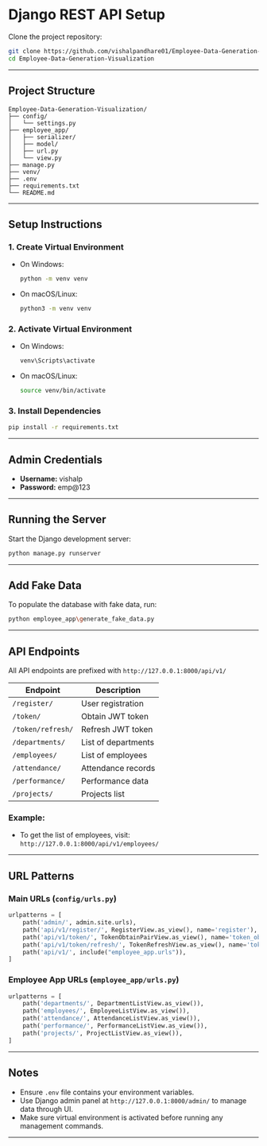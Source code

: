 # Django REST API Setup

Clone the project repository:

```bash
git clone https://github.com/vishalpandhare01/Employee-Data-Generation-Visualization.git
cd Employee-Data-Generation-Visualization
```

---

## Project Structure

```
Employee-Data-Generation-Visualization/
├── config/
│   └── settings.py
├── employee_app/
│   ├── serializer/
│   ├── model/
│   ├── url.py
│   └── view.py
├── manage.py
├── venv/
├── .env
├── requirements.txt
└── README.md
```

---

## Setup Instructions

### 1. Create Virtual Environment

* On Windows:

  ```bash
  python -m venv venv
  ```

* On macOS/Linux:

  ```bash
  python3 -m venv venv
  ```

### 2. Activate Virtual Environment

* On Windows:

  ```bash
  venv\Scripts\activate
  ```

* On macOS/Linux:

  ```bash
  source venv/bin/activate
  ```

### 3. Install Dependencies

```bash
pip install -r requirements.txt
```

---

## Admin Credentials

* **Username:** vishalp  
* **Password:** emp\@123

---

## Running the Server

Start the Django development server:

```bash
python manage.py runserver
```

---

## Add Fake Data

To populate the database with fake data, run:

```bash
python employee_app\generate_fake_data.py
```

---

## API Endpoints

All API endpoints are prefixed with `http://127.0.0.1:8000/api/v1/`

| Endpoint          | Description         |
| ----------------- | ------------------- |
| `/register/`      | User registration   |
| `/token/`         | Obtain JWT token    |
| `/token/refresh/` | Refresh JWT token   |
| `/departments/`   | List of departments |
| `/employees/`     | List of employees   |
| `/attendance/`    | Attendance records  |
| `/performance/`   | Performance data    |
| `/projects/`      | Projects list       |

### Example:

* To get the list of employees, visit:  
  `http://127.0.0.1:8000/api/v1/employees/`

---

## URL Patterns

### Main URLs (`config/urls.py`)

```python
urlpatterns = [
    path('admin/', admin.site.urls),
    path('api/v1/register/', RegisterView.as_view(), name='register'),
    path('api/v1/token/', TokenObtainPairView.as_view(), name='token_obtain_pair'),
    path('api/v1/token/refresh/', TokenRefreshView.as_view(), name='token_refresh'),
    path('api/v1/', include("employee_app.urls")),
]
```

### Employee App URLs (`employee_app/urls.py`)

```python
urlpatterns = [
    path('departments/', DepartmentListView.as_view()),
    path('employees/', EmployeeListView.as_view()),
    path('attendance/', AttendanceListView.as_view()),
    path('performance/', PerformanceListView.as_view()),
    path('projects/', ProjectListView.as_view()),
]
```

---

## Notes

* Ensure `.env` file contains your environment variables.
* Use Django admin panel at `http://127.0.0.1:8000/admin/` to manage data through UI.
* Make sure virtual environment is activated before running any management commands.

---
